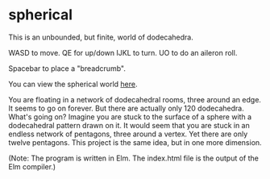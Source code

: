# spherical

This is an unbounded, but finite, world of dodecahedra.

WASD to move. QE for up/down
IJKL to turn. UO to do an aileron roll.

Spacebar to place a "breadcrumb".

You can view the spherical world [here](http://htmlpreview.github.com/?https://github.com/rtavenner/spherical/blob/master/index.html).


You are floating in a network of dodecahedral rooms, three around an edge. 
It seems to go on forever. But there are actually only 120 dodecahedra.
What's going on? 
Imagine you are stuck to the surface of a sphere with a dodecahedral pattern drawn on it. 
It would seem that you are stuck in an endless network of pentagons, three around a vertex. Yet there are only twelve pentagons.
This project is the same idea, but in one more dimension.

(Note: The program is written in Elm. The index.html file is the output of the Elm compiler.)
